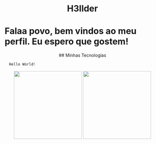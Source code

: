 <div align="center"><h1>H3llder</h1></div>

# Falaa povo, bem vindos ao meu perfil. Eu espero que gostem!
<p align="center">
  ## Minhas Tecnologias
</p>

```js
  Hello World!
```

<div align="center"> 
<img height="220em" src="https://github-readme-stats.vercel.app/api?username=H3llder&show_icons=true&t&theme=cobalt"/>
<img height="220em" src="https://github-readme-stats.vercel.app/api/top-langs/?username=H3llder&langs_count=5)](https://github.com/anuraghazra/github-readme-statsCompact&theme=cobalt"/>
</div>


